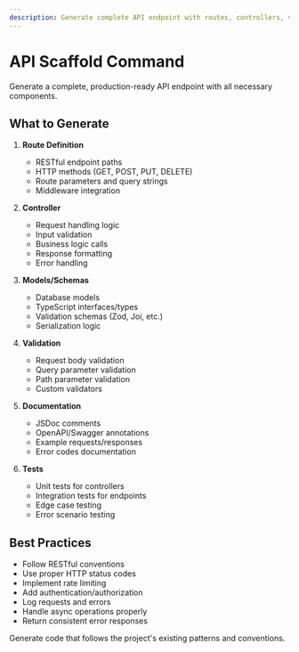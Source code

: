 ```yaml
---
description: Generate complete API endpoint with routes, controllers, validation, and tests
---
```


# API Scaffold Command

Generate a complete, production-ready API endpoint with all necessary components.

## What to Generate

1. **Route Definition**
   - RESTful endpoint paths
   - HTTP methods (GET, POST, PUT, DELETE)
   - Route parameters and query strings
   - Middleware integration

2. **Controller**
   - Request handling logic
   - Input validation
   - Business logic calls
   - Response formatting
   - Error handling

3. **Models/Schemas**
   - Database models
   - TypeScript interfaces/types
   - Validation schemas (Zod, Joi, etc.)
   - Serialization logic

4. **Validation**
   - Request body validation
   - Query parameter validation
   - Path parameter validation
   - Custom validators

5. **Documentation**
   - JSDoc comments
   - OpenAPI/Swagger annotations
   - Example requests/responses
   - Error codes documentation

6. **Tests**
   - Unit tests for controllers
   - Integration tests for endpoints
   - Edge case testing
   - Error scenario testing

## Best Practices

- Follow RESTful conventions
- Use proper HTTP status codes
- Implement rate limiting
- Add authentication/authorization
- Log requests and errors
- Handle async operations properly
- Return consistent error responses

Generate code that follows the project's existing patterns and conventions.

